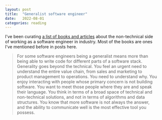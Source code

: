 ```yaml
---
layout: post
title:  "Generalist software engineer"
date:   2022-08-01
categories: reading
---
```


I've been curating [a list of books and articles](https://github.com/minorg/awesome-generalist-software-engineer) about the non-technical side of working as a software engineer in industry. Most of the books are ones I've mentioned before in posts here.

> For some software engineers being a generalist means more than being able to write code for different parts of a software stack. Generality goes beyond the technical. You feel an urgent need to understand the entire value chain, from sales and marketing to product management to operations. You need to understand why. You enjoy interacting with people whose primary concern is not building software. You want to meet those people where they are and speak their language. You think in terms of a broad space of technical and non-technical solutions, and not in terms of algorithms and data structures. You know that more software is not always the answer, and the ability to communicate well is the most effective tool you possess.
